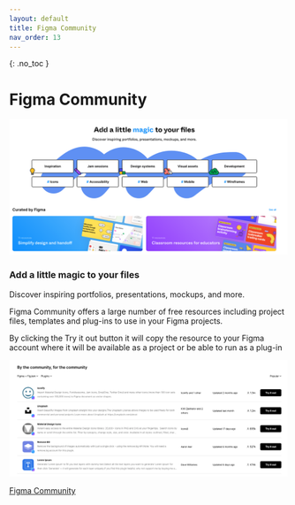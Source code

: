 ```yaml
---
layout: default
title: Figma Community
nav_order: 13
---
```


{: .no_toc }

# Figma Community

![](images/fig_com.png)



### Add a little magic to your files

 Discover inspiring portfolios, presentations, mockups, and more.

Figma Community offers a large number of free resources including project files, templates and plug-ins to use in your Figma projects.

By clicking the Try it out button it will copy the resource to your Figma account where it will be available as a project or be able to run as a plug-in

![Figma Plugins](images/fig_plug.png)

[Figma Community](https://www.figma.com/community)
